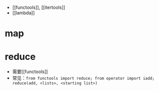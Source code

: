 - [[functools]], [[itertools]]
- [[lambda]]
# map
# reduce
- 需要[[functools]]
- 常见：`from functools import reduce; from operator import iadd; reduce(add, <lists>, <starting list>)`